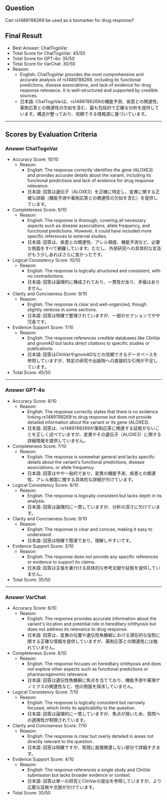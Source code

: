 ## Question

Can rs1489788269 be used as a biomarker for drug response?

## Final Result

- Best Answer: ChatTogoVar
- Total Score for ChatTogoVar: 45/50
- Total Score for GPT-4o: 35/50
- Total Score for VarChat: 30/50
- Reason:
  - English: ChatTogoVar provides the most comprehensive and accurate analysis of rs1489788269, including its functional predictions, disease associations, and lack of evidence for drug response relevance. It is well-structured and supported by credible sources.
  - 日本語: ChatTogoVarは、rs1489788269の機能予測、疾患との関連性、薬剤応答との関連性の欠如を含む、最も包括的で正確な分析を提供しています。構造が整っており、信頼できる情報源に基づいています。

---

## Scores by Evaluation Criteria

### Answer ChatTogoVar
- Accuracy Score: 10/10
  - Reason: 
    - English: The response correctly identifies the gene (ALOXE3) and provides accurate details about the variant, including its functional predictions and lack of evidence for drug response relevance.
    - 日本語: 回答は遺伝子（ALOXE3）を正確に特定し、変異に関する正確な詳細（機能予測や薬剤応答との関連性の欠如を含む）を提供しています。
- Completeness Score: 9/10
  - Reason: 
    - English: The response is thorough, covering all necessary aspects such as disease associations, allele frequency, and functional predictions. However, it could have included more specific references to external studies.
    - 日本語: 回答は、疾患との関連性、アレル頻度、機能予測など、必要な側面をすべて網羅しています。ただし、外部研究への具体的な言及がもう少しあればさらに良かったです。
- Logical Consistency Score: 10/10
  - Reason: 
    - English: The response is logically structured and consistent, with no contradictions.
    - 日本語: 回答は論理的に構成されており、一貫性があり、矛盾はありません。
- Clarity and Conciseness Score: 9/10
  - Reason: 
    - English: The response is clear and well-organized, though slightly verbose in some sections.
    - 日本語: 回答は明確で整理されていますが、一部のセクションでやや冗長です。
- Evidence Support Score: 7/10
  - Reason: 
    - English: The response references credible databases like ClinVar and gnomAD but lacks direct citations to specific studies or publications.
    - 日本語: 回答はClinVarやgnomADなどの信頼できるデータベースを参照していますが、特定の研究や出版物への直接的な引用が不足しています。
- Total Score: 45/50

---

### Answer GPT-4o
- Accuracy Score: 8/10
  - Reason: 
    - English: The response correctly states that there is no evidence linking rs1489788269 to drug response but does not provide detailed information about the variant or its gene (ALOXE3).
    - 日本語: 回答は、rs1489788269が薬剤応答に関連する証拠がないことを正しく述べていますが、変異やその遺伝子（ALOXE3）に関する詳細情報を提供していません。
- Completeness Score: 7/10
  - Reason: 
    - English: The response is somewhat general and lacks specific details about the variant's functional predictions, disease associations, or allele frequency.
    - 日本語: 回答はやや一般的であり、変異の機能予測、疾患との関連性、アレル頻度に関する具体的な詳細が欠けています。
- Logical Consistency Score: 8/10
  - Reason: 
    - English: The response is logically consistent but lacks depth in its analysis.
    - 日本語: 回答は論理的に一貫していますが、分析の深さに欠けています。
- Clarity and Conciseness Score: 9/10
  - Reason: 
    - English: The response is clear and concise, making it easy to understand.
    - 日本語: 回答は明確で簡潔であり、理解しやすいです。
- Evidence Support Score: 3/10
  - Reason: 
    - English: The response does not provide any specific references or evidence to support its claims.
    - 日本語: 回答は主張を裏付ける具体的な参考文献や証拠を提供していません。
- Total Score: 35/50

---

### Answer VarChat
- Accuracy Score: 6/10
  - Reason: 
    - English: The response provides accurate information about the variant's location and potential role in hereditary ichthyosis but does not address its relevance to drug response.
    - 日本語: 回答は、変異の位置や遺伝性魚鱗癬における潜在的な役割に関する正確な情報を提供していますが、薬剤応答との関連性には触れていません。
- Completeness Score: 6/10
  - Reason: 
    - English: The response focuses on hereditary ichthyosis and does not explore other aspects such as functional predictions or pharmacogenomic relevance.
    - 日本語: 回答は遺伝性魚鱗癬に焦点を当てており、機能予測や薬理ゲノミクスの関連性など、他の側面を探求していません。
- Logical Consistency Score: 7/10
  - Reason: 
    - English: The response is logically consistent but narrowly focused, which limits its applicability to the question.
    - 日本語: 回答は論理的に一貫していますが、焦点が狭いため、質問への適用性が制限されています。
- Clarity and Conciseness Score: 7/10
  - Reason: 
    - English: The response is clear but overly detailed in areas not directly relevant to the question.
    - 日本語: 回答は明確ですが、質問に直接関連しない部分で詳細すぎます。
- Evidence Support Score: 4/10
  - Reason: 
    - English: The response references a single study and ClinVar submission but lacks broader evidence or context.
    - 日本語: 回答は単一の研究とClinVarの提出を参照していますが、より広範な証拠や文脈が欠けています。
- Total Score: 30/50